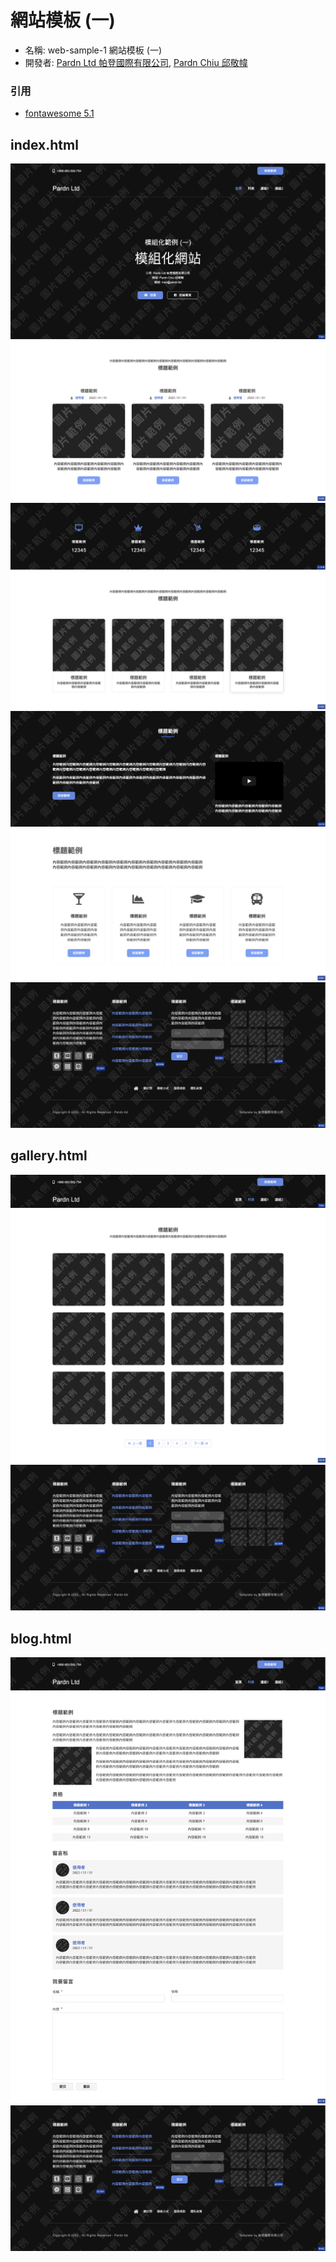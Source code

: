 # 網站模板 (一)

- 名稱: web-sample-1 網站模板 (一)
- 開發者: [Pardn Ltd 帕登國際有限公司](mailto:mail@pardn.ltd), [Pardn Chiu 邱敬幃](mailto:)

### 引用

- [fontawesome 5.1](https://fontawesome.com)

## index.html

![T001](./preview/T001.png)
![C001](./preview/C003.png)
![C013](./preview/C016.png)
![C002](./preview/C002.png)
![C014](./preview/C015.png)
![C003](./preview/C001.png)
![B002](./preview/B002.png)

## gallery.html

![T001-1](./preview/T001-1.png)
![C018](./preview/C018.png)
![B002](./preview/B002.png)

## blog.html

![T001-1](./preview/T001-1.png)
![C019](./preview/C019.png)
![B002](./preview/B002.png)


